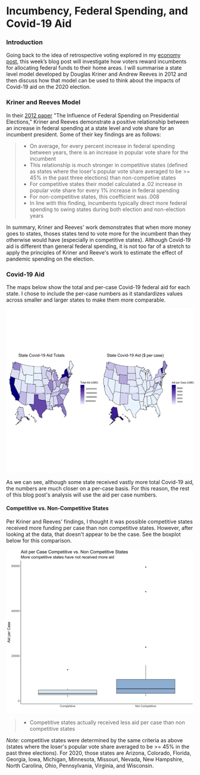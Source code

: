# Incumbency, Federal Spending, and Covid-19 Aid

### Introduction

Going back to the idea of retrospective voting explored in my [economy post](Econ.md), 
this week’s blog post will investigate how voters reward incumbents for allocating federal funds to
their home areas. I will summarise a state level model developed by Douglas Kriner and Andrew Reeves
in 2012 and then discuss how that model can be used to think about the impacts of Covid-19
aid on the 2020 election. 


### Kriner and Reeves Model

In their [2012 paper](https://www.jstor.org/stable/41495082?seq=1) "The Influence of Federal Spending on Presidential Elections," Kriner and Reeves demonstrate a positive relationship between an increase in 
federal spending at a state level and vote share for an incumbent president. Some of their 
key findings are as follows:

> - On average, for every percent increase in federal spending between years, there is an increase
in popular vote share for the incumbent
> - This relationship is much stronger in competitive states (defined as states where the loser's popular
vote share averaged to be >= 45% in the past three elections) than non-competive states
> - For competitive states their model calculated a .02 increase in popular vote share for every
1% increase in federal spending
> - For non-competitive states, this coefficient was .008
> - In line with this finding, incumbents typically direct more federal spending to swing states during
both election and non-election years

In summary, Kriner and Reeves' work demonstrates that when more money goes to states, thoses states tend to
vote more for the incumbent than they otherwise would have (especially in competitive states). Although 
Covid-19 aid is different than general federal spending, it is not too far of a stretch to apply the principles
of Kriner and Reeve's work to estimate the effect of pandemic spending on the election. 

### Covid-19 Aid

The maps below show the total and per-case Covid-19 federal aid for each state. I chose to include
the per-case numbers as it standardizes values across smaller and larger states to make them 
more comparable. 

![map](Gov1347-master/figures/covid_award_maps.png)

As we can see, although some state received vastly more total Covid-19 aid, the numbers are much closer
on a per-case basis. For this reason, the rest of this blog post's analysis will use the aid per case
numbers. 

#### Competitive vs. Non-Competitive States

Per Kriner and Reeves' findings, I thought it was possible competitive states received more 
funding per case than non competitive states. However, after looking at the data, that doesn't 
appear to be the case. See the boxplot below for this comparison. 

![box](Gov1347-master/figures/state_award_box.png)

> - Competitive states actually received less aid per case than non competitive states

*Note:* competitive states were determined by the same criteria as above (states where the loser's popular
vote share averaged to be >= 45% in the past three elections). For 2020, those states 
are Arizona, Colorado, Florida, Georgia, Iowa, Michigan, Minnesota, Missouri, Nevada, New Hampshire, North Carolina, Ohio, Pennsylvania, Virginia, and Wisconsin. 



